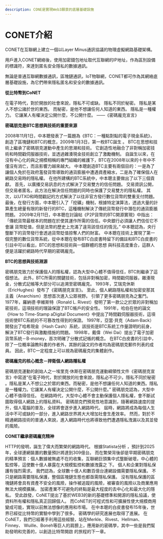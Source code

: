 ```yaml
---
description: CONE是實現Web3願景的底層基礎設施
---
```


# CONET介紹

CONET在互聯網上建立一個以Layer Minus通訊協議的物理虛擬網路基礎架構。

用戶進入CONET網絡後，使用加密錢包地址取代互聯網的IP地址，作為區別設備的標識符，來達到匿名安全隱私的數據通訊。

無論是普通互聯網數據通訊，區塊鏈通訊，IoT物聯網，CONET都可作為其網絡底層基礎設施，為它們帶來隱私匿名和安全的數據通訊。

**從比特幣到CoNET**

在電子時代，對於開放的社會來說，隱私不可或缺。 隱私不同於秘密。 隱私是某人不想公諸於世的東西。 而秘密，是他不想讓任何人知道的東西。 隱私是一種權力。 它讓某人有權決定公開什麼，不公開什麼。 ——《密碼龐克宣言》

**密碼朋克是BTC思想與技術的重要來源**

2008年11月1日，中本聰發表了一篇題為《BTC：一種點對點的電子現金系統》，創造了區塊鏈和BTC的概念，2009年1月3日，第一枚BTC誕生 。 BTC在思想和技術上繼承了密碼朋克運動中產生的思潮和技術。 它創造性地融合了非對稱加密技術和時間戳伺服器技術，並透過雜湊現金技術創立了激勵機制。 自誕生以來，在沒有中心化的與之規模相稱的專門組織的維護下，BTC在2008年以來的十年中不僅沒有消亡，而且影響力越來越大。 中本聰創造BTC主要有兩個目的：一是為了讓個人免於在政府濫發貨幣導致的通貨膨脹中遭遇資產縮水，二是為了確保個人在網路交易時的隱私權。 在他所建構的BTC系統中，中本聰主要做出了以下三個貢獻。 首先，以廣播交易訊息的方式解決了交易雙方的信任問題。 交易資訊公開，但交易者匿名，此方法在解決信任問題的同時也保護了交易雙方的隱私權。 其次，以UTXO和時間戳記的方式解決了以往非官方發行數位貨幣的雙重支付問題。 最後，在發行方面，中本聰引入了「挖礦」機制，根據特定演算法，透過大量的計算產生總量有限的新發行的BTC，這種機制解決了傳統貨幣發行中潛在的通貨膨脹問題。 2009年2月11日，中本聰在討論帖《P2P貨幣的BTC開源實現》中指出：「傳統貨幣最根本的問題在於使其運作所需的信任。中央銀行必須讓人們信任它不會讓 貨幣貶值，但是法幣的歷史上充滿了違背該信任的情況。” 中本聰認為，央行壟斷下的貨幣發行會透過貨幣貶值掠奪人們的財富。 中本聰在技術上實現了第一個完整的數位貨幣系統，從中本聰在發布BTC白皮書時留下的備註和BTC白皮書的引註中可以看出，BTC的思想和技術與一個群體的思想 與科技高度重合，這群人便是活躍於網路時代早期的密碼龐克。

**BTC的思想與技術淵源**

密碼朋克致力於保護個人的隱私權，認為大型中心體不值得信任，BTC則繼承了這個想法。 此外，BTC所需的關鍵技術，包括非對稱加密，時間戳伺服器，雜湊現金，分散式記帳等大部分可以追溯至密碼龐克。 1993年，艾瑞克休斯（EricHughes）發布了《密碼朋克宣言》。 至此，個人網路隱私權和加密安那其主義（Anarchism）思想首次進入公眾視野。 引領了更多密碼朋克為之奮鬥。 1977年，羅納德·李維斯特（Ronald L. Rivest）發明了第一款公之於眾的非對稱加密技術，這項技術的理論保證了BTC帳戶的安全性。 1991年，哈伯在他的論文《How to Time-Stamp aDigital Document》中提出了時間戳伺服器技術，這項技術使BTC系統的不可篡改性得到的保證。 1997年，亞當·貝克（Adam·Back）開發出了哈希現金（Hash Cash）系統，該技術是BTC系統工作量證明的前身，解決了BTC發行與激勵措施的問題。 1998年，戴偉（Wei Dai）提出了電子加密貨幣系統－B-money，首次明確了分散式記帳的概念。 在BTC白皮書的引註中，除了一位概率論教科書的作者外，其餘的論文的作者均為密碼朋克郵件列表的成員。 因此，BTC一定程度上可以視為密碼龐克的集體創作。

**密碼龐克的核心概念－捍衛個人網路隱私權**

密碼朋克運動的創始人之一埃里克·休斯在密碼朋克運動綱領性文件《密碼朋克宣言》中寫道“在電子時代，對於開放的社會來說，隱私必不可少。隱私不同於秘密 。隱私是某人不想公之於眾的東西。而秘密，是他不想讓任何人知道的東西。隱私是一種權力。它讓某人有權決定公開什麼，不公開什麼。” 密碼朋克認為，大型中心體不值得信任。 在網路時代，大型中心體不會主動保護個人隱私權，會不斷試圖取得個人網路上的隱私資料。 密碼朋克們預見性地意識到，隨著網路速度的提升，個人電腦的普及，全球將會逐步進入網路時代。 屆時，網路將成為每個人生活中不可或缺的一部分，進入網路世界將大大增加社會生產效率。 然而，對於不精通網路技術的普通人來說，進入網路時代也將導致他們遭遇隱私洩漏以及其並發的風險。

**CONET繼承密碼龐克精神**

HTTP的發明，誕生了偉大而繁榮的網路時代。 根據Statista分析 ，預計到2025年，全球連網裝置的數量預計將達到309億台。 而在繁榮背後卻是早期密碼朋克的精準預言：個人數據被無處不在的收集，互聯網巨頭集中式壟斷破壞，中心體的監控等，這使數十億人暴露在大規模監控和數據洩露之 下。 個人和企業對隱私保護有強烈需求。 我們認為，全球數⼗億⼈和數百億台連網設備需要隱私保護。 不只是網路需要隱私保護，整個區塊鏈生態也都亟需隱私保護。 沒有隱私保護的區塊鏈將會具有資產不安全的風險，操作被追蹤的風險，被審查的風險以及商業應用無法大規模擴展。 加密產業不可避免的終點是最大程度的去中心化和最大化的隱私。 受此啟發，CoNET提出了基於WEB3的新的基礎標準和開源的隱私協議，使資料所有權和隱私真正回歸個人。 而CoNET的可程式性和可擴展性使大規模商用變成可能，實現以前無法想像的應用和市場。 在中本聰的白皮書發布15年後，世界已經從比特幣的實驗中學到了很多。 密碼學的研究進展也取得了進展。 在CoNET，我們已經著手利用這些經驗，站在Merkle、Rivest、Hellman、Finney、 Wuille、Boneh等巨人的肩膀上，應用新的密碼學，其中一些是我們幫助發明和完善的，以創造比特幣開啟 的旅程的下一章。
